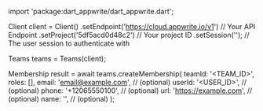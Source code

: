 import 'package:dart_appwrite/dart_appwrite.dart';

Client client = Client()
    .setEndpoint('https://cloud.appwrite.io/v1') // Your API Endpoint
    .setProject('5df5acd0d48c2') // Your project ID
    .setSession(''); // The user session to authenticate with

Teams teams = Teams(client);

Membership result = await teams.createMembership(
    teamId: '<TEAM_ID>',
    roles: [],
    email: 'email@example.com', // (optional)
    userId: '<USER_ID>', // (optional)
    phone: '+12065550100', // (optional)
    url: 'https://example.com', // (optional)
    name: '<NAME>', // (optional)
);
